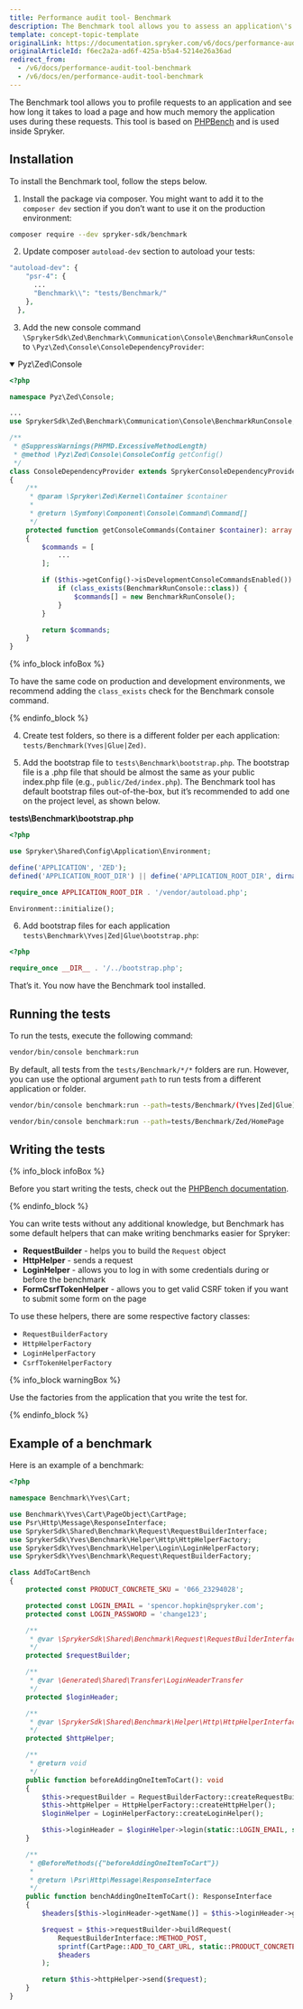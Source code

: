 ```yaml
---
title: Performance audit tool- Benchmark
description: The Benchmark tool allows you to assess an application\'s performance by seeing how long it takes to load a page and how much memory the application consumes during requests.
template: concept-topic-template
originalLink: https://documentation.spryker.com/v6/docs/performance-audit-tool-benchmark
originalArticleId: f6ec2a2a-ad6f-425a-b5a4-5214e26a36ad
redirect_from:
  - /v6/docs/performance-audit-tool-benchmark
  - /v6/docs/en/performance-audit-tool-benchmark
---
```


The Benchmark tool allows you to profile requests to an application and see how long it takes to load a page and how much memory the application uses during these requests. This tool is based on [PHPBench](https://github.com/phpbench/phpbench) and is used inside Spryker.

## Installation

To install the Benchmark tool, follow the steps below.

1. Install the package via composer. You might want to add it to the `composer dev` section if you don’t want to use it on the production environment:
```Bash
composer require --dev spryker-sdk/benchmark
```
2. Update composer `autoload-dev` section to autoload your tests:
```PHP
"autoload-dev": {
    "psr-4": {
      ...
      "Benchmark\\": "tests/Benchmark/"
    },
  },
```
3. Add the new console command `\SprykerSdk\Zed\Benchmark\Communication\Console\BenchmarkRunConsole` to `\Pyz\Zed\Console\ConsoleDependencyProvider`:
<details open>
<summary>Pyz\Zed\Console</summary>
    
```PHP
<?php

namespace Pyz\Zed\Console;

...
use SprykerSdk\Zed\Benchmark\Communication\Console\BenchmarkRunConsole;

/**
 * @SuppressWarnings(PHPMD.ExcessiveMethodLength)
 * @method \Pyz\Zed\Console\ConsoleConfig getConfig()
 */
class ConsoleDependencyProvider extends SprykerConsoleDependencyProvider
{
    /**
     * @param \Spryker\Zed\Kernel\Container $container
     *
     * @return \Symfony\Component\Console\Command\Command[]
     */
    protected function getConsoleCommands(Container $container): array
    {
        $commands = [
            ...
        ];

        if ($this->getConfig()->isDevelopmentConsoleCommandsEnabled()) {
            if (class_exists(BenchmarkRunConsole::class)) {
                $commands[] = new BenchmarkRunConsole();
            }
        }

        return $commands;
    }
}
```
</details>

{% info_block infoBox %}

To have the same code on production and development environments, we recommend adding the `class_exists` check for the Benchmark console command.

{% endinfo_block %}

4. Create test folders, so there is a different folder per each application: `tests/Benchmark(Yves|Glue|Zed)`.

5. Add the bootstrap file to `tests\Benchmark\bootstrap.php`. The bootstrap file is a .php file that should be almost the same as your public index.php file (e.g., `public/Zed/index.php`). The Benchmark tool has default bootstrap files out-of-the-box, but it’s recommended to add one on the project level, as shown below.

**tests\Benchmark\bootstrap.php**
```PHP
<?php

use Spryker\Shared\Config\Application\Environment;

define('APPLICATION', 'ZED');
defined('APPLICATION_ROOT_DIR') || define('APPLICATION_ROOT_DIR', dirname(__DIR__, 2));

require_once APPLICATION_ROOT_DIR . '/vendor/autoload.php';

Environment::initialize();
```
6. Add bootstrap files for each application `tests\Benchmark\Yves|Zed|Glue\bootstrap.php`: 

```PHP
<?php

require_once __DIR__ . '/../bootstrap.php';
```
That’s it. You now have the Benchmark tool installed.

## Running the tests

To run the tests, execute the following command:

```Bash
vendor/bin/console benchmark:run
```
By default, all tests from the `tests/Benchmark/*/*` folders are run. However, you can use the optional argument `path` to run tests from a different application or folder.

```Bash
vendor/bin/console benchmark:run --path=tests/Benchmark/(Yves|Zed|Glue)
```
```Bash
vendor/bin/console benchmark:run --path=tests/Benchmark/Zed/HomePage
```
## Writing the tests
{% info_block infoBox %}

Before you start writing the tests, check out the [PHPBench documentation](https://phpbench.readthedocs.io/en/latest/guides/writing-benchmarks.html?highlight=writing%20benchmarks).

{% endinfo_block %}

You can write tests without any additional knowledge, but Benchmark has some default helpers that can make writing benchmarks easier for Spryker:

* **RequestBuilder** - helps you to build the `Request` object
* **HttpHelper** - sends a request
* **LoginHelper** - allows you to log in with some credentials during or before the benchmark
* **FormCsrfTokenHelper** - allows you to get valid CSRF token if you want to submit some form on the page

To use these helpers, there are some respective factory classes:

* `RequestBuilderFactory`
* `HttpHelperFactory`
* `LoginHelperFactory`
* `CsrfTokenHelperFactory`

{% info_block warningBox %}

Use the factories from the application that you write the test for.

{% endinfo_block %}

## Example of a benchmark

Here is an example of a benchmark:
```PHP
<?php

namespace Benchmark\Yves\Cart;

use Benchmark\Yves\Cart\PageObject\CartPage;
use Psr\Http\Message\ResponseInterface;
use SprykerSdk\Shared\Benchmark\Request\RequestBuilderInterface;
use SprykerSdk\Yves\Benchmark\Helper\Http\HttpHelperFactory;
use SprykerSdk\Yves\Benchmark\Helper\Login\LoginHelperFactory;
use SprykerSdk\Yves\Benchmark\Request\RequestBuilderFactory;

class AddToCartBench
{
    protected const PRODUCT_CONCRETE_SKU = '066_23294028';

    protected const LOGIN_EMAIL = 'spencor.hopkin@spryker.com';
    protected const LOGIN_PASSWORD = 'change123';

    /**
     * @var \SprykerSdk\Shared\Benchmark\Request\RequestBuilderInterface
     */
    protected $requestBuilder;

    /**
     * @var \Generated\Shared\Transfer\LoginHeaderTransfer
     */
    protected $loginHeader;

    /**
     * @var \SprykerSdk\Shared\Benchmark\Helper\Http\HttpHelperInterface
     */
    protected $httpHelper;

    /**
     * @return void
     */
    public function beforeAddingOneItemToCart(): void
    {
        $this->requestBuilder = RequestBuilderFactory::createRequestBuilder();
        $this->httpHelper = HttpHelperFactory::createHttpHelper();
        $loginHelper = LoginHelperFactory::createLoginHelper();

        $this->loginHeader = $loginHelper->login(static::LOGIN_EMAIL, static::LOGIN_PASSWORD);
    }

    /**
     * @BeforeMethods({"beforeAddingOneItemToCart"})
     *
     * @return \Psr\Http\Message\ResponseInterface
     */
    public function benchAddingOneItemToCart(): ResponseInterface
    {
        $headers[$this->loginHeader->getName()] = $this->loginHeader->getValue();

        $request = $this->requestBuilder->buildRequest(
            RequestBuilderInterface::METHOD_POST,
            sprintf(CartPage::ADD_TO_CART_URL, static::PRODUCT_CONCRETE_SKU),
            $headers
        );

        return $this->httpHelper->send($request);
    }
}
```
